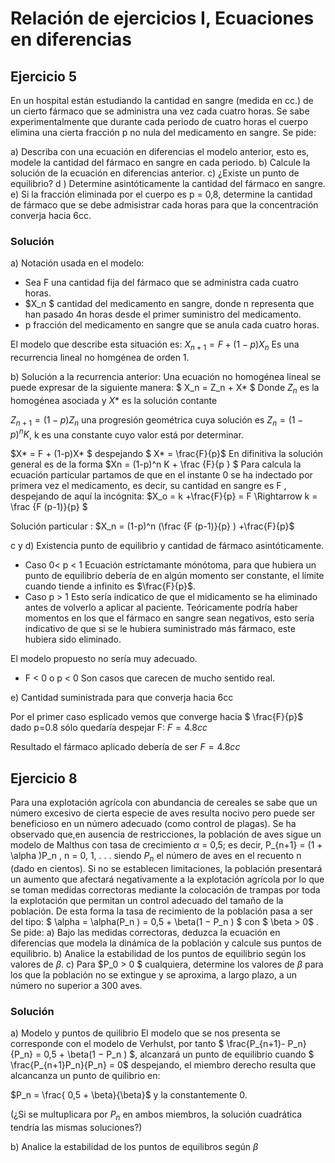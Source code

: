 # Relación de ejercicios I, Ecuaciones en diferencias

## Ejercicio 5 
En un hospital están estudiando la cantidad en sangre (medida en cc.) de un cierto fármaco que se administra una vez cada cuatro horas. Se sabe experimentalmente que durante cada periodo de cuatro horas el cuerpo elimina una cierta fracción p no nula del medicamento en sangre. Se pide: 

a) Describa con una ecuación en diferencias el modelo anterior, esto es, modele la cantidad del fármaco en sangre en cada periodo.
b) Calcule la solución de la ecuación en diferencias anterior.
c) ¿Existe un punto de equilibrio?
d ) Determine asintóticamente la cantidad del fármaco en sangre.
e) Si la fracción eliminada por el cuerpo es p = 0,8, determine la cantidad de fármaco que se debe admisistrar cada  horas para que la concentración converja hacia 6cc. 

### Solución   

a) Notación usada en el modelo: 
- Sea F una cantidad fija del fármaco que se administra cada cuatro horas. 
- $X_n $ cantidad del medicamento en sangre, donde n representa que han pasado 4n horas desde el primer suministro del medicamento. 
- p fracción del medicamento en sangre que se anula cada cuatro horas. 

El modelo que describe esta situación es: $X_{n+1} = F + (1-p)X_n$
Es una recurrencia lineal no homgénea  de orden 1.

b) Solución a la recurrencia anterior: 
Una ecuación no homogénea lineal se puede expresar de la siguiente manera: 
$ X_n = Z_n + X* $
Donde $Z_n$ es la homogénea asociada y $X*$ es la solución contante

$Z_{n+1} = (1-p)Z_n$ una progresión geométrica cuya solución es $Z_n = (1-p)^n K$,
k es una constante cuyo valor está por determinar. 

$X* = F + (1-p)X* $  despejando $ X* = \frac{F}{p}$
En difinitiva la solución general es de la forma $Xn = (1-p)^n K +  \frac {F}{p } $
Para calcula la ecuación particular partamos de que en el instante 0 se ha indectado por primera vez el medicamento, es decir, su cantidad en sangre es F , despejando de aquí la incógnita: 
$X_o = k +\frac{F}{p} = F \Rightarrow k = \frac {F (p-1)}{p}  $

Solución particular : $X_n = (1-p)^n (\frac {F (p-1)}{p}  )  +\frac{F}{p}$


c y d) Existencia punto de equilibrio y cantidad de fármaco asintóticamente.
- Caso 0< p < 1
Ecuación estríctamante mónótoma, para que hubiera un punto de equilibrio debería de en algún momento ser constante, el límite cuando tiende a infinito es $\frac{F}{p}$. 
- Caso p > 1
Esto sería indicatico de que el midicamento se ha eliminado antes de volverlo a aplicar al paciente. 
Teóricamente podría haber momentos en los que el fármaco en sangre sean negativos, esto sería indicativo de que si se le hubiera suministrado más fármaco, este hubiera sido eliminado. 

El modelo propuesto no sería muy adecuado. 

- F < 0  o p < 0
Son casos que carecen de mucho sentido real. 

e) Cantidad suministrada para que converja hacia 6cc

Por el primer caso esplicado vemos que converge hacia $ \frac{F}{p}$ dado p=0.8 sólo quedaría despejar F:
$F = 4.8 cc$

Resultado el fármaco aplicado debería de ser $F = 4.8 cc$

 
## Ejercicio 8 

Para una explotación agrícola con abundancia de cereales se sabe que un número excesivo de cierta especie de aves resulta nocivo pero puede ser beneficioso en un número adecuado (como control de plagas). Se ha observado que,en ausencia de restricciones, la población de aves sigue un modelo de Malthus con tasa de crecimiento $\alpha$ = 0,5; es  decir, P_{n+1} = (1 + \alpha )P_n , n = 0, 1, . . .
siendo $P_n$ el número de aves en el recuento n (dado en cientos). Si no se establecen limitaciones, la población presentará un aumento que afectará negativamente a la explotación agrícola por lo que se toman medidas correctoras mediante la colocación de trampas por toda la explotación que permitan un control adecuado del tamaño de la población. De esta forma la tasa de  recimiento de la población pasa a ser del tipo:
$ \alpha = \alpha(P_n ) = 0,5 + \beta(1 − P_n ) $ con $ \beta > 0$ .
Se pide:
a) Bajo las medidas correctoras, deduzca la ecuación en diferencias que modela la dinámica de la población y calcule sus puntos de equilibrio.
b) Analice la estabilidad de los puntos de equilibrio según los valores de $\beta$.
c) Para $P_0 > 0 $ cualquiera, determine los valores de $\beta$ para los que la población no se extingue y se aproxima, a largo plazo, a un número no superior a 300 aves.

### Solución 
a) Modelo y puntos de quilibrio 
El modelo que se nos presenta se corresponde con el modelo de Verhulst, por tanto 
$ \frac{P_{n+1}- P_n}{P_n} = 0,5 + \beta(1 − P_n ) $, 
alcanzará un punto de equilibrio cuando $ \frac{P_{n+1}P_n}{P_n} = 0$ despejando, el miembro derecho resulta que alcancanza un punto de quilibrio en: 

$P_n = \frac{ 0,5 + \beta}{\beta}$ y la constantemente 0.

(¿Si se multuplicara por $P_n$ en ambos miembros, la solución cuadrática tendría las mismas soluciones?)


b) Analice la estabilidad de los puntos de equilibros según $\beta$

